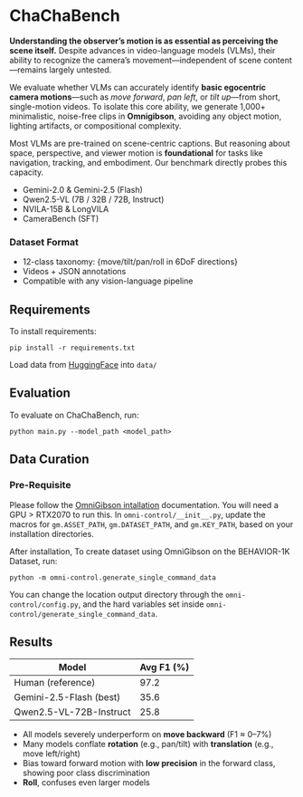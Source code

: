 # ChaChaBench

**Understanding the observer’s motion is as essential as perceiving the scene itself.**
Despite advances in video-language models (VLMs), their ability to recognize the camera’s movement—independent of scene content—remains largely untested.

We evaluate whether VLMs can accurately identify **basic egocentric camera motions**—such as *move forward*, *pan left*, or *tilt up*—from short, single-motion videos. To isolate this core ability, we generate 1,000+ minimalistic, noise-free clips in **Omnigibson**, avoiding any object motion, lighting artifacts, or compositional complexity.

Most VLMs are pre-trained on scene-centric captions. But reasoning about space, perspective, and viewer motion is **foundational** for tasks like navigation, tracking, and embodiment. Our benchmark directly probes this capacity.

* Gemini-2.0 & Gemini-2.5 (Flash)
* Qwen2.5-VL (7B / 32B / 72B, Instruct)
* NVILA-15B & LongVILA
* CameraBench (SFT)

### Dataset Format

* 12-class taxonomy: {move/tilt/pan/roll in 6DoF directions}
* Videos + JSON annotations
* Compatible with any vision-language pipeline

## Requirements

To install requirements:

```setup
pip install -r requirements.txt
```
Load data from [HuggingFace](https://huggingface.co/datasets/carihe/ChaChaBench) into `data/`

## Evaluation

To evaluate on ChaChaBench, run:

```eval
python main.py --model_path <model_path>
```

## Data Curation

### Pre-Requisite
Please follow the [OmniGibson intallation](https://behavior.stanford.edu/omnigibson/getting_started/installation.html) documentation. You will need a GPU > RTX2070 to run this.
In `omni-control/__init__.py`, update the macros for `gm.ASSET_PATH`, `gm.DATASET_PATH`, and `gm.KEY_PATH`, based on your installation directories.

After installation, To create dataset using OmniGibson on the BEHAVIOR-1K Dataset, run:

```
python -m omni-control.generate_single_command_data
```

You can change the location output directory through the `omni-control/config.py`, and the hard variables set inside `omni-control/generate_single_command_data`.


## Results

| Model                   | Avg F1 (%) |
| ----------------------- | ---------- | 
| Human (reference)       | 97.2       | 
| Gemini-2.5-Flash (best) | 35.6       | 
| Qwen2.5-VL-72B-Instruct | 25.8       | 

* All models severely underperform on **move backward** (F1 ≈ 0–7%)
* Many models conflate **rotation** (e.g., pan/tilt) with **translation** (e.g., move left/right)
* Bias toward forward motion with **low precision** in the forward class, showing poor class discrimination
* **Roll**, confuses even larger models

